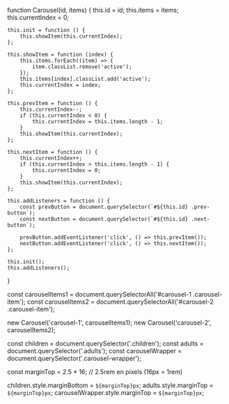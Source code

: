 function Carousel(id, items) {
    this.id = id;
    this.items = items;
    this.currentIndex = 0;

    this.init = function () {
        this.showItem(this.currentIndex);
    };

    this.showItem = function (index) {
        this.items.forEach((item) => {
            item.classList.remove('active');
        });
        this.items[index].classList.add('active');
        this.currentIndex = index;
    };

    this.prevItem = function () {
        this.currentIndex--;
        if (this.currentIndex < 0) {
            this.currentIndex = this.items.length - 1;
        }
        this.showItem(this.currentIndex);
    };

    this.nextItem = function () {
        this.currentIndex++;
        if (this.currentIndex > this.items.length - 1) {
            this.currentIndex = 0;
        }
        this.showItem(this.currentIndex);
    };

    this.addListeners = function () {
        const prevButton = document.querySelector(`#${this.id} .prev-button`);
        const nextButton = document.querySelector(`#${this.id} .next-button`);

        prevButton.addEventListener('click', () => this.prevItem());
        nextButton.addEventListener('click', () => this.nextItem());
    };

    this.init();
    this.addListeners();
}

const carouselItems1 = document.querySelectorAll('#carousel-1 .carousel-item');
const carouselItems2 = document.querySelectorAll('#carousel-2 .carousel-item');

new Carousel('carousel-1', carouselItems1);
new Carousel('carousel-2', carouselItems2);

const children = document.querySelector('.children');
const adults = document.querySelector('.adults');
const carouselWrapper = document.querySelector('.carousel-wrapper');

const marginTop = 2.5 * 16; // 2.5rem en pixels (16px = 1rem)

children.style.marginBottom = `${marginTop}px`;
adults.style.marginTop = `${marginTop}px`;
carouselWrapper.style.marginTop = `${marginTop}px`;

